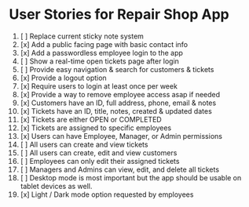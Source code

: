 # User Stories for Repair Shop App

1. [ ] Replace current sticky note system
2. [x] Add a public facing page with basic contact info
3. [x] Add a passwordless employee login to the app
4. [ ] Show a real-time open tickets page after login
5. [ ] Provide easy navigation & search for customers & tickets
6. [x] Provide a logout option
7. [x] Require users to login at least once per week
8. [x] Provide a way to remove employee access asap if needed
9. [x] Customers have an ID, full address, phone, email & notes
10. [x] Tickets have an ID, title, notes, created & updated dates
11. [x] Tickets are either OPEN or COMPLETED
12. [x] Tickets are assigned to specific employees
13. [x] Users can have Employee, Manager, or Admin permissions
14. [ ] All users can create and view tickets
15. [ ] All users can create, edit and view customers
16. [ ] Employees can only edit their assigned tickets
17. [ ] Managers and Admins can view, edit, and delete all tickets
18. [ ] Desktop mode is most important but the app should be usable on tablet devices as well.
19. [x] Light / Dark mode option requested by employees

